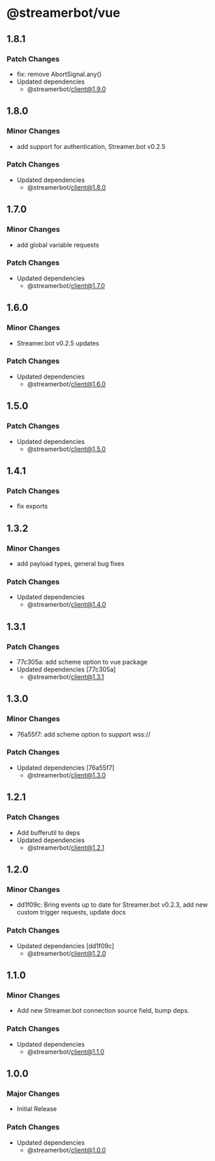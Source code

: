 # @streamerbot/vue

## 1.8.1

### Patch Changes

- fix: remove AbortSignal.any()
- Updated dependencies
  - @streamerbot/client@1.9.0

## 1.8.0

### Minor Changes

- add support for authentication, Streamer.bot v0.2.5

### Patch Changes

- Updated dependencies
  - @streamerbot/client@1.8.0

## 1.7.0

### Minor Changes

- add global variable requests

### Patch Changes

- Updated dependencies
  - @streamerbot/client@1.7.0

## 1.6.0

### Minor Changes

- Streamer.bot v0.2.5 updates

### Patch Changes

- Updated dependencies
  - @streamerbot/client@1.6.0

## 1.5.0

### Patch Changes

- Updated dependencies
  - @streamerbot/client@1.5.0

## 1.4.1

### Patch Changes

- fix exports

## 1.3.2

### Minor Changes

- add payload types, general bug fixes

### Patch Changes

- Updated dependencies
  - @streamerbot/client@1.4.0

## 1.3.1

### Patch Changes

- 77c305a: add scheme option to vue package
- Updated dependencies [77c305a]
  - @streamerbot/client@1.3.1

## 1.3.0

### Minor Changes

- 76a55f7: add scheme option to support wss://

### Patch Changes

- Updated dependencies [76a55f7]
  - @streamerbot/client@1.3.0

## 1.2.1

### Patch Changes

- Add bufferutil to deps
- Updated dependencies
  - @streamerbot/client@1.2.1

## 1.2.0

### Minor Changes

- dd1f09c: Bring events up to date for Streamer.bot v0.2.3, add new custom trigger requests, update docs

### Patch Changes

- Updated dependencies [dd1f09c]
  - @streamerbot/client@1.2.0

## 1.1.0

### Minor Changes

- Add new Streamer.bot connection source field, bump deps.

### Patch Changes

- Updated dependencies
  - @streamerbot/client@1.1.0

## 1.0.0

### Major Changes

- Initial Release

### Patch Changes

- Updated dependencies
  - @streamerbot/client@1.0.0
